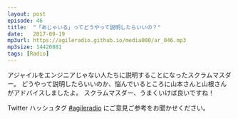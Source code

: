 ```yaml
---
layout: post
episode: 46
title:  "「あじゃいる」ってどうやって説明したらいいの？"
date:   2017-09-19
mp3url: https://agileradio.github.io/media000/ar_046.mp3
mp3size: 14420881
tags: [Radio]
---
```


アジャイルをエンジニアじゃない人たちに説明することになったスクラムマスダー。
どうやって説明したらいいのか、悩んでいるところに山本さんと山根さんがアドバイスしましたよ。
スクラムマスダー、うまくいけば良いですね！

Twitter ハッシュタグ [#agileradio](https://twitter.com/intent/tweet?hashtags=agileradio) にご意見ご参考をお聞かせください。

